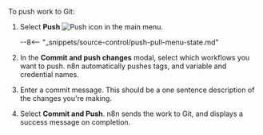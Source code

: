 To push work to Git:

1. Select **Push** <span class="inline-image">![Push icon](/_images/source-control/push-icon.png)</span> in the main menu.

	--8<-- "_snippets/source-control/push-pull-menu-state.md"

1. In the **Commit and push changes** modal, select which workflows you want to push. n8n automatically pushes tags, and variable and credential names.
1. Enter a commit message. This should be a one sentence description of the changes you're making.
1. Select **Commit and Push**. n8n sends the work to Git, and displays a success message on completion.
